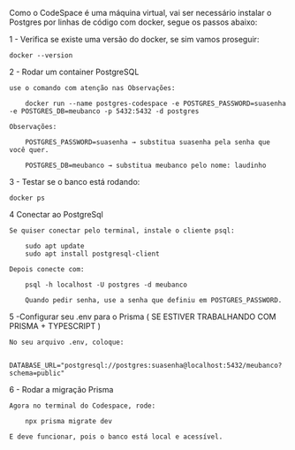 Como  o CodeSpace é uma máquina virtual, vai ser necessário instalar o Postgres
por linhas de código com docker, segue os passos abaixo:

1 - Verifica se existe uma versão do docker, se sim vamos proseguir: 

    docker --version 

2 - Rodar um container PostgreSQL

    use o comando com atenção nas Observações: 
        
        docker run --name postgres-codespace -e POSTGRES_PASSWORD=suasenha -e POSTGRES_DB=meubanco -p 5432:5432 -d postgres

    Observações: 

        POSTGRES_PASSWORD=suasenha → substitua suasenha pela senha que você quer.

        POSTGRES_DB=meubanco → substitua meubanco pelo nome: laudinho


3 - Testar se o banco está rodando:

    docker ps


4 Conectar ao PostgreSql


    Se quiser conectar pelo terminal, instale o cliente psql:
    
        sudo apt update
        sudo apt install postgresql-client

    Depois conecte com:

        psql -h localhost -U postgres -d meubanco

        Quando pedir senha, use a senha que definiu em POSTGRES_PASSWORD.

5 -Configurar seu .env para o Prisma ( SE ESTIVER TRABALHANDO COM PRISMA + TYPESCRIPT )

    No seu arquivo .env, coloque:

        DATABASE_URL="postgresql://postgres:suasenha@localhost:5432/meubanco?schema=public"

6 - Rodar a migração Prisma

    Agora no terminal do Codespace, rode:

        npx prisma migrate dev
    
    E deve funcionar, pois o banco está local e acessível.


